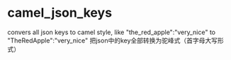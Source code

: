 # camel_json_keys
convers all json keys to camel style, like "the_red_apple":"very_nice" to "TheRedApple":"very_nice"
把json中的key全部转换为驼峰式（首字母大写形式）
